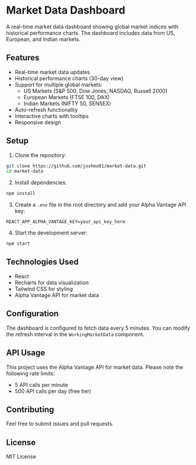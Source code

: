 # Market Data Dashboard

A real-time market data dashboard showing global market indices with historical performance charts. The dashboard includes data from US, European, and Indian markets.

## Features

- Real-time market data updates
- Historical performance charts (30-day view)
- Support for multiple global markets:
  - US Markets (S&P 500, Dow Jones, NASDAQ, Russell 2000)
  - European Markets (FTSE 100, DAX)
  - Indian Markets (NIFTY 50, SENSEX)
- Auto-refresh functionality
- Interactive charts with tooltips
- Responsive design

## Setup

1. Clone the repository:
```bash
git clone https://github.com/joshmo01/market-data.git
cd market-data
```

2. Install dependencies:
```bash
npm install
```

3. Create a `.env` file in the root directory and add your Alpha Vantage API key:
```
REACT_APP_ALPHA_VANTAGE_KEY=your_api_key_here
```

4. Start the development server:
```bash
npm start
```

## Technologies Used

- React
- Recharts for data visualization
- Tailwind CSS for styling
- Alpha Vantage API for market data

## Configuration

The dashboard is configured to fetch data every 5 minutes. You can modify the refresh interval in the `WorkingMarketData` component.

## API Usage

This project uses the Alpha Vantage API for market data. Please note the following rate limits:
- 5 API calls per minute
- 500 API calls per day (free tier)

## Contributing

Feel free to submit issues and pull requests.

## License

MIT License